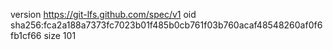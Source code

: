 version https://git-lfs.github.com/spec/v1
oid sha256:fca2a188a7373fc7023b01f485b0cb761f03b760acaf48548260af0f6fb1cf66
size 101
